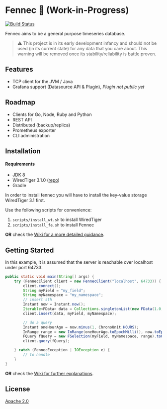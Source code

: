 # Fennec 🦊 (Work-in-Progress)

[![Build Status](https://dev.azure.com/fennecdb/fennec/_apis/build/status/fennecdb.fennec?branchName=master)](https://dev.azure.com/fennecdb/fennec/_build/latest?definitionId=2&branchName=master)

Fennec aims to be a general purpose timeseries database.

> ⚠️ This project is in its early development infancy and should not be used (in its current state) for any data that you care about. This warning will be removed once its stability/reliability is battle proven.

## Features
* TCP client for the JVM / Java
* Grafana support (Datasource API & Plugin),️ _Plugin not public yet_

## Roadmap
* Clients for Go, Node, Ruby and Python
* REST API 
* Distributed (backup/replica) 
* Prometheus exporter 
* CLI administration 

## Installation
#### Requirements
* JDK 8
* WiredTiger 3.1.0 ([repo](https://github.com/wiredtiger/wiredtiger))
* Gradle

In order to install fennec you will have to install the key-value storage WiredTiger 3.1 first.

Use the following scripts for convenience:
1. `scripts/install_wt.sh` to install WiredTiger
2. `scripts/install_fe.sh` to install Fennec


__OR__ check the [Wiki for a more detailed guidance](https://github.com/fennecdb/fennec/wiki/Installation).

## Getting Started

In this example, it is assumed that the server is reachable over localhost under port 64733:

```java
public static void main(String[] args) {
    try (FennecClient client = new FennecClient("localhost", 64733)) {
        client.connect();
        String myField = "my_field";
        String myNamespace = "my_namespace";
        // insert sth
        Instant now = Instant.now();
        Iterable<FData> data = Collections.singletonList(new FData(1.0, now.toEpochMilli()));
        client.insert(data, myField, myNamespace);

        // do a query
        Instant oneHourAgo = now.minus(1, ChronoUnit.HOURS);
        InRange range = new InRange(oneHourAgo.toEpochMilli(), now.toEpochMilli());
      	FQuery fQuery = new FSelection(myField, myNamespace, range).toQuery();
        client.query(fQuery);

    } catch (FennecException | IOException e) {
        // to handle
    }
}
```
__OR__ check the [Wiki for further explanations](https://github.com/fennecdb/fennec/wiki/Getting-Started).


## License
[Apache 2.0](https://github.com/fennecdb/fennec/blob/master/LICENSE)
